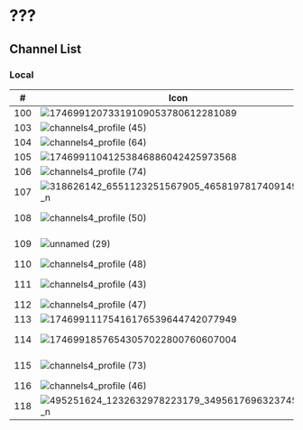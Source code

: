 # ???
## Channel List
### Local
\# | Icon | Name | |
-- | -- | -- | --
100 | ![17469912073319109053780612281089](https://github.com/user-attachments/assets/10f9b8cb-2f8d-4c0b-91dd-fa510c6c45a3) | TVRI
103 | ![channels4_profile (45)](https://github.com/user-attachments/assets/5dcc21df-0de5-49da-97c2-887fef041ce9) | IVM
104 | ![channels4_profile (64)](https://github.com/user-attachments/assets/bd73e1d9-ff21-4720-b116-93e7ba343786) | MDTV
105 | ![17469911041253846886042425973568](https://github.com/user-attachments/assets/8f77a5f0-2aeb-4fd2-9a25-c7f0cbc7e2e0) | TVOne
106 | ![channels4_profile (74)](https://github.com/user-attachments/assets/5149f5fd-a2b5-4bae-bf4c-ad3f61854c9e) | BTV
107 | ![318626142_6551123251567905_4658197817409149371_n](https://github.com/user-attachments/assets/63e6487c-5747-4f94-a0a2-f0cc8c1490e1) | Metro TV
108 | ![channels4_profile (50)](https://github.com/user-attachments/assets/755ea76e-dca5-4804-b640-fbbf1dae7080) | TRANS 7
109 | ![unnamed (29)](https://github.com/user-attachments/assets/b8f4fb4f-bfbf-4b57-b019-b59a380a3574) | TRANS TV
110 | ![channels4_profile (48)](https://github.com/user-attachments/assets/63c9e6b6-20bf-4eef-b672-a3a473791f3c) | SCTV
111 | ![channels4_profile (43)](https://github.com/user-attachments/assets/350ac60d-a048-45ef-85f6-fc2cb42e085a) | Garuda TV
112 | ![channels4_profile (47)](https://github.com/user-attachments/assets/6eb6a0d7-cbd3-4ef4-9883-0d7862b0451a) | rtv
113 | ![17469911175416176539644742077949](https://github.com/user-attachments/assets/093d584f-8e99-4db7-b493-0b911f50ae52) | ANTV
114 | ![17469918576543057022800760607004](https://github.com/user-attachments/assets/336151aa-be7c-47e4-9ae3-6e72062f0063) | Kompas TV
115 | ![channels4_profile (73)](https://github.com/user-attachments/assets/02cab414-8c33-4ba6-9c60-a8fa3ff589e7) | Berita Satu
116 | ![channels4_profile (46)](https://github.com/user-attachments/assets/46eb07a6-0c68-40d9-9aed-b6e97f922303) | Jak TV
118 | ![495251624_1232632978223179_3495617696323745082_n](https://github.com/user-attachments/assets/e3e38e22-d4bc-43a4-bddb-bdda7cb40666) | Morning Musume
